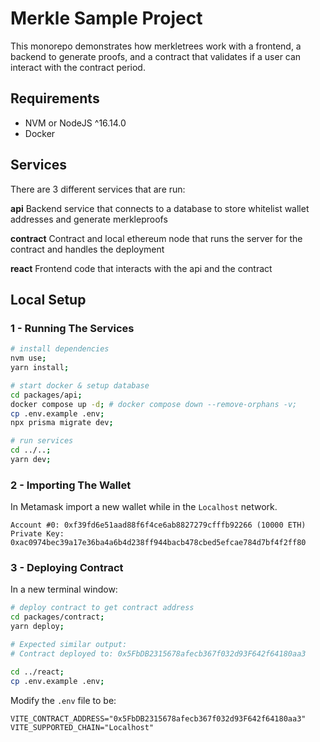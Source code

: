 # Merkle Sample Project

This monorepo demonstrates how merkletrees work with a frontend, a backend to generate proofs, and a contract that validates if a user can interact with the contract period.

## Requirements

- NVM or NodeJS ^16.14.0
- Docker

## Services

There are 3 different services that are run:

**api**
Backend service that connects to a database to store whitelist wallet addresses and generate merkleproofs

**contract**
Contract and local ethereum node that runs the server for the contract and handles the deployment

**react**
Frontend code that interacts with the api and the contract

## Local Setup

### 1 - Running The Services

```bash
# install dependencies
nvm use;
yarn install;

# start docker & setup database
cd packages/api;
docker compose up -d; # docker compose down --remove-orphans -v;
cp .env.example .env;
npx prisma migrate dev;

# run services
cd ../..;
yarn dev;
```

### 2 - Importing The Wallet

In Metamask import a new wallet while in the `Localhost` network.

```
Account #0: 0xf39fd6e51aad88f6f4ce6ab8827279cfffb92266 (10000 ETH)
Private Key: 0xac0974bec39a17e36ba4a6b4d238ff944bacb478cbed5efcae784d7bf4f2ff80
```

### 3 - Deploying Contract

In a new terminal window:

```bash
# deploy contract to get contract address
cd packages/contract;
yarn deploy;

# Expected similar output:
# Contract deployed to: 0x5FbDB2315678afecb367f032d93F642f64180aa3

cd ../react;
cp .env.example .env;
```

Modify the `.env` file to be:

```txt
VITE_CONTRACT_ADDRESS="0x5FbDB2315678afecb367f032d93F642f64180aa3"
VITE_SUPPORTED_CHAIN="Localhost"
```
